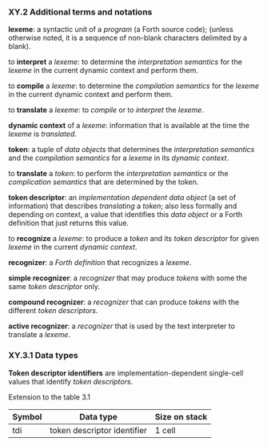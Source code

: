 ### XY.2 Additional terms and notations

**lexeme**: a syntactic unit of a _program_ (a Forth source code); (unless otherwise noted, it is a sequence of non-blank characters delimited by a blank).

to **interpret** a _lexeme_: to determine the _interpretation semantics_ for the _lexeme_ in the current dynamic context and perform them.

to **compile** a _lexeme_: to determine the _compilation semantics_ for the _lexeme_ in the current dynamic context and perform them.

to **translate** a _lexeme_: to _compile_ or to _interpret_ the _lexeme_.

**dynamic context** of a _lexeme_: information that is available at the time the _lexeme_ is _translated_.

**token**: a tuple of _data objects_ that determines the _interpretation semantics_ and the _compilation semantics_ for a _lexeme_ in its _dynamic context_.

to **translate** a _token_: to perform the _interpretation semantics_ or the _complication semantics_ that are determined by the token.

**token descriptor**: an _implementation dependent_ _data object_ (a set of information) that describes _translating_ a _token_; also less formally and depending on context, a value that identifies this _data object_ or a Forth definition that just returns this value.

to **recognize** a _lexeme_: to produce a _token_ and its _token descriptor_ for given _lexeme_ in the current _dynamic context_.

**recognizer**: a _Forth definition_ that recognizes a _lexeme_.

**simple recognizer**: a _recognizer_ that may produce _tokens_ with some the same _token descriptor_ only.

**compound recognizer**: a _recognizer_ that can produce _tokens_ with the different _token descriptors_.

**active recognizer**: a _recognizer_ that is used by the text interpreter to translate a _lexeme_.


### XY.3.1 Data types

**Token descriptor identifiers** are implementation-dependent single-cell values that identify _token descriptors_.

Extension to the table 3.1

Symbol | Data type | Size on stack
-- | -- | --
tdi | token descriptor identifier | 1 cell

